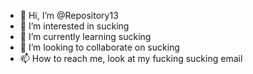 - 👋 Hi, I’m @Repository13
- 👀 I’m interested in sucking
- 🌱 I’m currently learning sucking
- 💞️ I’m looking to collaborate on sucking
- 📫 How to reach me, look at my fucking sucking email

<!---
suck
--->

